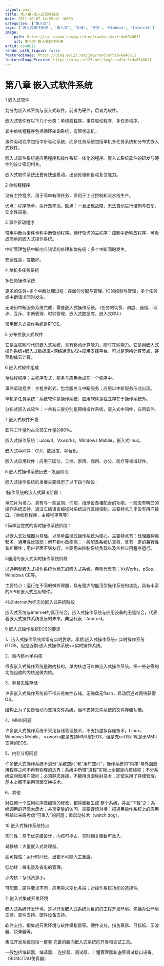 ```yaml
---
layout: post
title: 第八章-嵌入式软件系统
date: 2011-10-07 14:55:41 +0800
categories: ['嵌入式']
tags: ['嵌入式操作系统', '嵌入式', '存储', '任务', 'Windows', 'Internet']
image:
    path: https://api.vvhan.com/api/bing?rand=sj&artid=6848611
    alt: 第八章-嵌入式软件系统
artid: 6848611
render_with_liquid: false
featuredImage: https://bing.ee123.net/img/rand?artid=6848611
featuredImagePreview: https://bing.ee123.net/img/rand?artid=6848611
---
```


# 第八章 嵌入式软件系统

1 嵌入式软件
  
划分为嵌入式系统与嵌入式软件。前者为硬件，后者为软件。
  
嵌入式软件有以下几个分类：单线程程序，事件驱动程序，多任务程序。
  
其中单线程程序包括循环轮询系统，有限状态机。
  
事件驱动程序包括中断驱动系统，而多任务系统包括单机多任务系统和分布式嵌入式软件。
  
嵌入式软件系统是应用程序和操作系统一体化的程序。嵌入式系统软件的研发与硬件的设计密切相关。
  
嵌入式软件系统还要有快速启动，出错处理和自动复位能力。

2 单线程程序
  
没有主控程序，用于简单有限任务，多用于工业控制和流水线生产。
  
优点：程序简单，执行效率高。缺点：一旦出现故障，无法自动进行控制与恢复，安全性较差。
  
  
3 事件驱动程序
  
常用中断为事件也称中断驱动程序。循环轮询的主程序：控制中断响应程序，可看成简单的嵌入式操作系统。
  
中断管理包括中断响应错误的处理和优先级：多个中断同时发生。
  
安全性高，性能好。

4 单机多任务系统
  
多任务操作系统
  
更多的任务+多个中断处理过程：存储的分配与管理，IO的控制与管理，多个任务或中断请求同时发生。
  
无法用中断服务系统完成，需要嵌入式操作系统。（任务的切换、调度、通信、同步、互斥、中断管理、时钟管理，嵌入式数据库，嵌入式GUI）
  
常用嵌入式操作系统是RTOS。

5 分布式嵌入式软件
  
它是互联网时代的嵌入式系统，具有移动计算能力、随时在网能力。它是用嵌入式操作系统+嵌入式数据库+网络通讯协议+应用支撑平台。可以是网格计算节点，甚至构成云计算。

6 嵌入式软件组成
  
单线程程序：主程序形式，服务与应用合成在一个程序中。
  
事件驱动程序：主程序形式，包含服务与中断服务；应用以中断服务形式出现。
  
单机多任务系统：系统软件是操作系统，应用软件是独立存在于操作系统外。
  
分布式嵌入式软件：一共有三层分别是网络操作系统，嵌入式中间件，应用软件。

7 嵌入式软件开发
  
软件工作量约占全部工作量的80%。
  
嵌入式操作系统：ucos/II，Vxworks，Windows Mobile，嵌入式linux。
  
嵌入式中间件：GUI、数据库、平台化。
  
嵌入式应用软件：应用于国防、工控、家用、商用、办公、医疗等领域软件。

8 嵌入式操作系统历史－发展阶段
  
嵌入式操作系统的发展主要经历了以下四个阶段：
  
1操作系统的嵌入式算法阶段：
  
单芯片为核心，具有与一些监测、伺服、指示设备相配合的功能，一般没有明显的操作系统支持，通过汇编语言编程对系统进行直接控制。主要特点几乎没有用户接口。（单线程程序，主控程序等等）
  
2简单监控式的实时操作系统阶段：
  
以嵌入式处理器为基础，以简单监控式操作系统为核心。主要特点有：处理器种类繁多，通用性比较弱；但开销小效率高；一般配备系统仿真器，具有一定的兼容性和扩展性；用户界面不够友好，主要用来控制系统负载以及监控应用程序运行。
  
3通用的嵌入式实时操作系统阶段
  
以通用型嵌入式操作系统为标志的嵌入式系统，典型代表有：VxWorks、pSos、Windows CE等。
  
主要特点：运行在不同的微处理器，具有强大的能用型操作系统的功能，具有丰富的API和嵌入式应用软件。
  
4以Internet为标志的嵌入式系统阶段
  
嵌入式系统与Internet的真正结合，嵌入式操作系统与应用设备的无缝结合，代表着嵌入式操作系统发展的未来，典型代表：Android。
  
  
9 嵌入式操作系统EOS的要求
  
1、嵌入式操作系统常常有实时要求。早期:嵌入式操作系统= 实时操作系统RTOS。但是近期:嵌入式操作系统<>实时操作系统。
  
2、微内核vs单内核
  
很多嵌入式操作系统是微内核的。单内核也可以做嵌入式操作系统。把一些必需的功能组成的内核是微内核。
  
3、非易失性存储
  
许多嵌入式操作系统都不带非易失性存储，无磁盘无flash，启动后通过网络获得OS。
  
结构上为了设备驱动而支持文件系统，但不支持文件系统的文件存储功能。
  
4、MMU问题
  
许多嵌入式操作系统不采用存储管理技术，不支持虚拟存储技术。Linux，Windows Mobile、 vxworks都是支持MMU的EOS，但是充ucOS/II就是无MMU支持的EOS。
  
5、内存分配问题
  
许多嵌入式操作系统不划分“系统空间”和“用户空间”，操作系统的“内核”与外围应用程序之间不再有物理的边界；系统中所谓“进程”实际上全都是内核线程；不分系统空间和用户空间；必须静态连接，不能用页面映射技术；即使采用了存储管理，基本上都不采用页面交换技术。
  
6、其他
  
对任何一个应用程序做细微的修改，都得重新生成 整个系统，并且“下载”之；系统调用的界面太庞大；共享变量的访问，需要谨慎对待；把通用操作系统上的应用移植过来需考虑“可重入”的问题；重启动技术（watch dog）。

10 嵌入式操作系统特点
  
实时性：基于优先级设计，内核可抢占，实时相关函数可重入。
  
易移植：大量嵌入式处理器。
  
高可靠性：运行时间长，出错不可能人工重启。
  
低功耗：微电量及省电的管理。
  
小内核：存储资源小。
  
可配置：硬件要求不同；应用需求变化多端；对操作系统功能的选择性。

11 嵌入式集成开发环境
  
嵌入式系统开发环境，是以开发嵌入式系统为目的的工程开发环境。包括办公环境支持、软件支持、硬件设备支持。
  
软件支持，指集成开发环境与软件模拟器等。硬件支持，指仿真器、目标板、示波器、烧录器等。
  
集成开发系统包括一整套 完备的面向嵌入式系统的开发和调试工具。
  
一般包括编辑器、编译器、 连接器、调试器、工程管理器和底层调试接口设备。（BDM/JTAG仿真器）